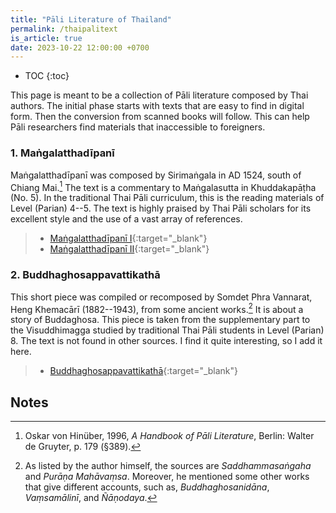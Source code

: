 ```yaml
---
title: "Pāli Literature of Thailand"
permalink: /thaipalitext
is_article: true
date: 2023-10-22 12:00:00 +0700
---
```


- TOC
{:toc}

This page is meant to be a collection of Pāli literature composed by Thai authors. The initial phase starts with texts that are easy to find in digital form. Then the conversion from scanned books will follow. This can help Pāli researchers find materials that inaccessible to foreigners.

### 1. Maṅgalatthadīpanī

Maṅgalatthadīpanī was composed by Sirimaṅgala in AD 1524, south of Chiang Mai.[^hinuber-md] The text is a commentary to Maṅgalasutta in Khuddakapāṭha (No. 5). In the traditional Thai Pāli curriculum, this is the reading materials of Level (Parian) 4--5. The text is highly praised by Thai Pāli scholars for its excellent style and the use of a vast array of references.

[^hinuber-md]: Oskar von Hinüber, 1996, *A Handbook of Pāli Literature*, Berlin: Walter de Gruyter, p. 179 (§389).

> - [Maṅgalatthadīpanī I](/mdreader?v=1){:target="\_blank"}
> - [Maṅgalatthadīpanī II](/mdreader?v=2){:target="\_blank"}

### 2. Buddhaghosappavattikathā

This short piece was compiled or recomposed by Somdet Phra Vannarat, Heng Khemacārī (1882--1943), from some ancient works.[^ancient-works] It is about a story of Buddaghosa. This piece is taken from the supplementary part to the Visuddhimagga studied by traditional Thai Pāli students in Level (Parian) 8. The text is not found in other sources. I find it quite interesting, so I add it here.

[^ancient-works]: As listed by the author himself, the sources are *Saddhammasaṅgaha* and *Purāṇa Mahāvaṃsa*. Moreover, he mentioned some other works that give different accounts, such as, *Buddhaghosanidāna*, *Vaṃsamālinī*, and *Ñāṇodaya*.

> - [Buddhaghosappavattikathā](/bgpv){:target="\_blank"}

## Notes
